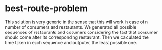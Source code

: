 # best-route-problem


This solution is very generic in the sense that this will work in case of n number of consumers and restaurants.
We generated all possible sequences of restaurants and cosumers considering the fact that consumer should come after its corresponding restaurant.
Then we calculated the time taken in each sequence and outputed the least possible one.

